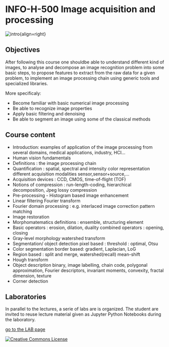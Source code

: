 # INFO-H-500 Image acquisition and processing

![intro](fig/title.jpg){align=right}

## Objectives

After following this course one shouldbe able to understand different kind of images,
to analyse and decompose an image recognition problem into some basic steps,
to propose features to extract from the raw data for a given problem,
to implement an image processing chain using generic tools and specialized libraries.

More specificaly:

* Become familiar with basic numerical image processing
* Be able to recognize image properties
* Apply basic filtering and denoising
* Be able to segment an image using some of the classical methods

## Course content

* Introduction: examples of application of the image processing from several domains, medical applications, industry, HCI...
* Human vision fundamentals
* Definitions : the image processing chain
* Quantification : spatial, spectral and intensity color representation different acquisition modalities sensor,sensor+source,...
* Acquisition devices : CCD, CMOS, time-of-flight (TOF)
* Notions of compression : run-length-coding, hierarchical decomposition, Jpeg lossy compression
* Pre-processing - Histogram based image enhancement
* Linear filtering Fourier transform
* Fourier domain processing : e.g. interlaced image correction pattern matching
* Image restoration
* Morphomatematics definitions : ensemble, structuring element
* Basic operators : erosion, dilation, duality combined operators : opening, closing
* Gray-level morphology watershed transform
* Segmentation/ object detection pixel based : threshold : optimal, Otsu
* Color segmentation border based: gradient, Laplacian, LoG
* Region based : split and merge, watershed(recall) mean-shift
* Hough transform
* Object description binary, image labelling, chain code, polygonal approximation, Fourier descriptors, invariant moments, convexity, fractal dimension, texture
* Corner detection

## Laboratories

In parallel to the lectures, a serie of labs are is organized. 
The student are invited to reuse lecture material given as Jupyter Python Notebooks during the laboratory.

[go to the LAB page](labs.md)

<a rel="license" href="http://creativecommons.org/licenses/by-nc-sa/4.0/"><img alt="Creative Commons License" style="border-width:0" src="http://i.creativecommons.org/l/by-nc-sa/4.0/88x31.png" /></a>
